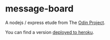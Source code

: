 # message-board
A nodejs / express etude from The [Odin Project](https://www.theodinproject.com/dashboard). 

You can find a version [deployed to heroku](https://peaceful-oasis-64148.herokuapp.com/).
